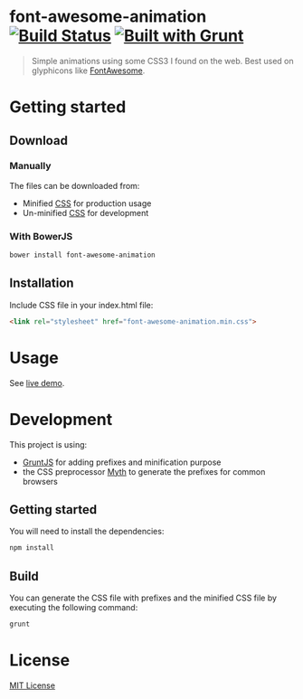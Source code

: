 font-awesome-animation [![Build Status](https://travis-ci.org/l-lin/font-awesome-animation.png?branch=master)](https://travis-ci.org/l-lin/font-awesome-animation) [![Built with Grunt](https://cdn.gruntjs.com/builtwith.png)](http://gruntjs.com/)
================
> Simple animations using some CSS3 I found on the web.
> Best used on glyphicons like [FontAwesome](http://fortawesome.github.io/Font-Awesome/).

Getting started
================
Download
----------------
### Manually

The files can be downloaded from:

* Minified [CSS](https://raw.githubusercontent.com/l-lin/font-awesome-animation/master/dist/font-awesome-animation.min.css) for production usage
* Un-minified [CSS](https://raw.githubusercontent.com/l-lin/font-awesome-animation/master/dist/font-awesome-animation.css) for development

### With BowerJS

```bash
bower install font-awesome-animation
```

Installation
----------------
Include CSS file in your index.html file: 

```html
<link rel="stylesheet" href="font-awesome-animation.min.css">
```

Usage
================
See [live demo](https://l-lin.github.com/font-awesome-animation).

Development
================
This project is using:
* [GruntJS](http://gruntjs.com/) for adding prefixes and minification purpose
* the CSS preprocessor [Myth](http://www.myth.io/) to generate the prefixes for common browsers

Getting started
----------------
You will need to install the dependencies:

```bash
npm install
```

Build
----------------
You can generate the CSS file with prefixes and the minified CSS file by executing the following command:

```bash
grunt
```

License
================

[MIT License](http://en.wikipedia.org/wiki/MIT_License)
